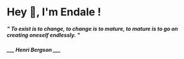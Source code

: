 <h1 title="head"> Hey 👋, I'm Endale !</h1>

**<h5><i>" To exist is to change, to change is to mature, to mature is to go on creating oneself endlessly. "</i></h5>**

*<b>___ Henri Bergson ___</b>*

